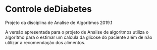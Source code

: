 # Controle deDiabetes

Projeto da disciplina de Analise de Algoritmos 2019.1

  A versão apresentada para o projeto de Analise de algoritmos utiliza o algoritmo para o estimar um calcula da glicose do paciente além de não utilizar a recomendação dos alimentos.
